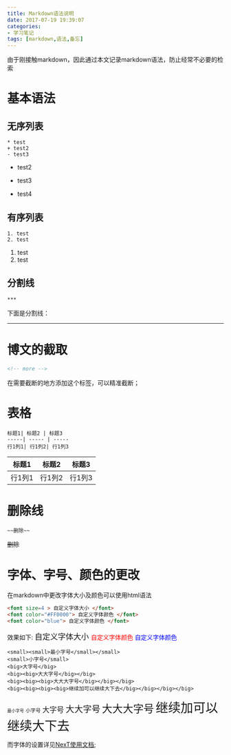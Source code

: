 ```yaml
---
title: Markdown语法说明
date: 2017-07-19 19:39:07
categories: 
- 学习笔记
tags: [markdown,语法,备忘]
---
```


由于刚接触markdown，因此通过本文记录markdown语法，防止经常不必要的检索
<!-- more -->
# 基本语法
## 无序列表
```
* test
+ test2
- test3
```
* test2
+ test3
- test4

## 有序列表
```
1. test
2. test
```
1. test
2. test

## 分割线
```
***
```
下面是分割线：
***

# 博文的截取
```html
<!-- more -->
```
在需要截断的地方添加这个标签，可以精准截断；

# 表格
```
标题1| 标题2 | 标题3
-----| ----- | -----
行1列1| 行1列2| 行1列3
```
标题1| 标题2 | 标题3
-----| ----- | -----
行1列1| 行1列2| 行1列3

# 删除线
```
~~删除~~
```
~~删除~~


# 字体、字号、颜色的更改
在markdown中更改字体大小及颜色可以使用html语法
```html
<font size=4 > 自定义字体大小 </font>
<font color="#FF0000"> 自定义字体颜色 </font> 
<font color="blue"> 自定义字体颜色 </font> 
```
效果如下:
<font size=4 > 自定义字体大小 </font>
<font color="#FF0000"> 自定义字体颜色 </font>
<font color="blue"> 自定义字体颜色 </font>  

```
<small><small>最小字号</small></small>
<small>小字号</small>
<big>大字号</big>
<big><big>大大字号</big></big>
<big><big><big>大大大字号</big></big></big>
<big><big><big><big>继续加可以继续大下去</big></big></big></big>
```
<small><small>最小字号</small></small>
<small>小字号</small>
<big>大字号</big>
<big><big>大大字号</big></big>
<big><big><big>大大大字号</big></big></big>
<big><big><big><big>继续加可以继续大下去</big></big></big></big>


而字体的设置详见[NexT使用文档](http://theme-next.iissnan.com/theme-settings.html#fonts-customization);


